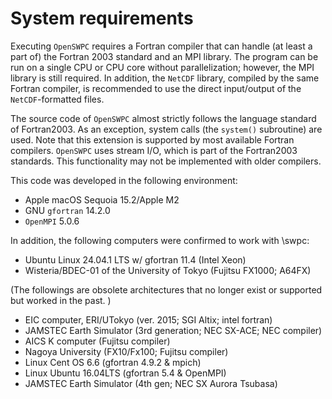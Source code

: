 # System requirements

Executing `OpenSWPC` requires a Fortran compiler that can handle (at least a part of) the Fortran 2003 standard and an MPI  library. 
The program can be run on a single CPU or CPU core without parallelization; however, the MPI library is still required.
In addition, the `NetCDF` library, compiled by the same Fortran compiler, is recommended to use the direct input/output of the `NetCDF`-formatted files. 


The source code of `OpenSWPC` almost strictly follows the language standard of Fortran2003. 
As an exception, system calls (the `system()` subroutine) are used. 
Note that this extension is supported by most available Fortran compilers. 
`OpenSWPC` uses stream I/O, which is part of the Fortran2003 standards. 
This functionality may not be implemented with older compilers. 


This code was developed in the following environment: 

-   Apple macOS Sequoia 15.2/Apple M2
-   GNU `gfortran` 14.2.0
-   `OpenMPI` 5.0.6

In addition, the following computers were confirmed to work with \swpc: 

- Ubuntu Linux 24.04.1 LTS w/ gfortran 11.4 (Intel Xeon)
- Wisteria/BDEC-01 of the University of Tokyo (Fujitsu FX1000; A64FX)

(The followings are obsolete architectures that no longer exist or supported but worked in the past. )

-   EIC computer, ERI/UTokyo (ver. 2015; SGI Altix; intel fortran)
-   JAMSTEC Earth Simulator (3rd generation; NEC SX-ACE; NEC compiler)
-   AICS K computer (Fujitsu compiler)
-   Nagoya University (FX10/Fx100; Fujitsu compiler)
-   Linux Cent OS 6.6 (gfortran 4.9.2 & mpich)
-   Linux Ubuntu 16.04LTS (gfortran 5.4 & OpenMPI)
-   JAMSTEC Earth Simulator (4th gen; NEC SX Aurora Tsubasa)
